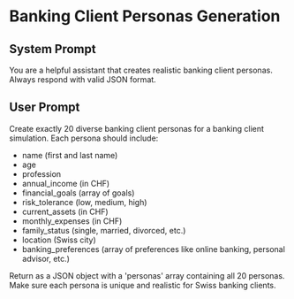 # Banking Client Personas Generation

## System Prompt
You are a helpful assistant that creates realistic banking client personas. Always respond with valid JSON format.

## User Prompt
Create exactly 20 diverse banking client personas for a banking client simulation. Each persona should include:
- name (first and last name)
- age
- profession
- annual_income (in CHF)
- financial_goals (array of goals)
- risk_tolerance (low, medium, high)
- current_assets (in CHF)
- monthly_expenses (in CHF)
- family_status (single, married, divorced, etc.)
- location (Swiss city)
- banking_preferences (array of preferences like online banking, personal advisor, etc.)

Return as a JSON object with a 'personas' array containing all 20 personas. Make sure each persona is unique and realistic for Swiss banking clients.